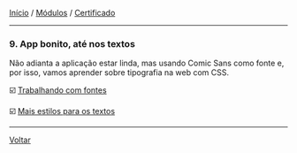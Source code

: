 [Início](https://github.com/Thalyalm/rocketseat-trilha-fundamentar) /
[Módulos](https://github.com/Thalyalm/rocketseat-trilha-fundamentar/tree/main/modulos/readme.md) /
[Certificado](https://github.com/Thalyalm/rocketseat-trilha-fundamentar/tree/main/certificado)

---

### 9. App bonito, até nos textos

Não adianta a aplicação estar linda, mas usando Comic Sans como fonte e, por isso, vamos aprender sobre tipografia na web com CSS.

:ballot_box_with_check: [Trabalhando com fontes](/modulos/app-bonito-ate-nos-textos/trabalhando-com-fontes/readme.md)

:ballot_box_with_check: [Mais estilos para os textos](/modulos/app-bonito-ate-nos-textos/mais-estilos-para-os-textos/readme.md)

---

[Voltar](/modulos/readme.md)